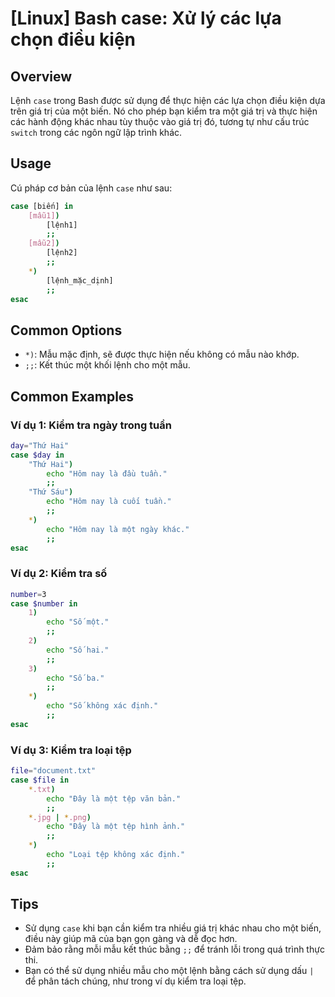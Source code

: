 # [Linux] Bash case: Xử lý các lựa chọn điều kiện

## Overview
Lệnh `case` trong Bash được sử dụng để thực hiện các lựa chọn điều kiện dựa trên giá trị của một biến. Nó cho phép bạn kiểm tra một giá trị và thực hiện các hành động khác nhau tùy thuộc vào giá trị đó, tương tự như cấu trúc `switch` trong các ngôn ngữ lập trình khác.

## Usage
Cú pháp cơ bản của lệnh `case` như sau:

```bash
case [biến] in
    [mẫu1])
        [lệnh1]
        ;;
    [mẫu2])
        [lệnh2]
        ;;
    *)
        [lệnh_mặc_dịnh]
        ;;
esac
```

## Common Options
- `*)`: Mẫu mặc định, sẽ được thực hiện nếu không có mẫu nào khớp.
- `;;`: Kết thúc một khối lệnh cho một mẫu.

## Common Examples

### Ví dụ 1: Kiểm tra ngày trong tuần
```bash
day="Thứ Hai"
case $day in
    "Thứ Hai")
        echo "Hôm nay là đầu tuần."
        ;;
    "Thứ Sáu")
        echo "Hôm nay là cuối tuần."
        ;;
    *)
        echo "Hôm nay là một ngày khác."
        ;;
esac
```

### Ví dụ 2: Kiểm tra số
```bash
number=3
case $number in
    1)
        echo "Số một."
        ;;
    2)
        echo "Số hai."
        ;;
    3)
        echo "Số ba."
        ;;
    *)
        echo "Số không xác định."
        ;;
esac
```

### Ví dụ 3: Kiểm tra loại tệp
```bash
file="document.txt"
case $file in
    *.txt)
        echo "Đây là một tệp văn bản."
        ;;
    *.jpg | *.png)
        echo "Đây là một tệp hình ảnh."
        ;;
    *)
        echo "Loại tệp không xác định."
        ;;
esac
```

## Tips
- Sử dụng `case` khi bạn cần kiểm tra nhiều giá trị khác nhau cho một biến, điều này giúp mã của bạn gọn gàng và dễ đọc hơn.
- Đảm bảo rằng mỗi mẫu kết thúc bằng `;;` để tránh lỗi trong quá trình thực thi.
- Bạn có thể sử dụng nhiều mẫu cho một lệnh bằng cách sử dụng dấu `|` để phân tách chúng, như trong ví dụ kiểm tra loại tệp.